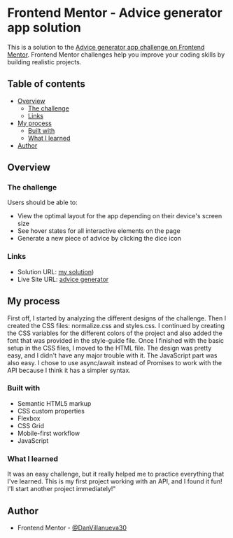 # Frontend Mentor - Advice generator app solution

This is a solution to the [Advice generator app challenge on Frontend Mentor](https://www.frontendmentor.io/challenges/advice-generator-app-QdUG-13db). Frontend Mentor challenges help you improve your coding skills by building realistic projects.

## Table of contents

- [Overview](#overview)
  - [The challenge](#the-challenge)
  - [Links](#links)
- [My process](#my-process)
  - [Built with](#built-with)
  - [What I learned](#what-i-learned)
- [Author](#author)



## Overview

### The challenge

Users should be able to:

- View the optimal layout for the app depending on their device's screen size
- See hover states for all interactive elements on the page
- Generate a new piece of advice by clicking the dice icon


### Links

- Solution URL: [my solution](https://www.frontendmentor.io/challenges/advice-generator-app-QdUG-13db/hub?share=true))
- Live Site URL: [advice generator](https://advice-generattor-app.netlify.app/)

## My process
  First off, I started by analyzing the different designs of the challenge. Then I created the CSS files: normalize.css and styles.css. I continued by creating the CSS variables for the different colors of the project and also added the font that was provided in the style-guide file. Once I finished with the basic setup in the CSS files, I moved to the HTML file. The design was pretty easy, and I didn't have any major trouble with it. The JavaScript part was also easy. I chose to use async/await instead of Promises to work with the API because I think it has a simpler syntax.

### Built with

- Semantic HTML5 markup
- CSS custom properties
- Flexbox
- CSS Grid
- Mobile-first workflow
- JavaScript


### What I learned
  It was an easy challenge, but it really helped me to practice everything that I've learned. This is my first project working with an API, and I found it fun! I'll start another project immediately!"


## Author

- Frontend Mentor - [@DanVillanueva30](https://www.frontendmentor.io/profile/DanVillanueva30)



